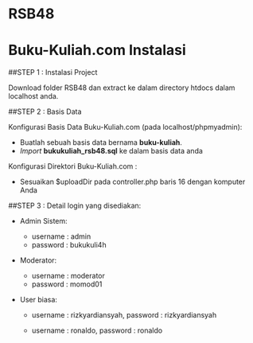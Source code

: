 RSB48
==============================================
 Buku-Kuliah.com Instalasi
==============================================

##STEP 1 : Instalasi Project

Download folder RSB48 dan extract ke dalam directory htdocs dalam localhost anda.

##STEP 2 : Basis Data

Konfigurasi Basis Data Buku-Kuliah.com (pada localhost/phpmyadmin):
* Buatlah sebuah basis data bernama <b>buku-kuliah</b>.
* <i>Import</i> <b>bukukuliah_rsb48.sql</b> ke dalam basis data anda

Konfigurasi Direktori Buku-Kuliah.com :
* Sesuaikan $uploadDir pada controller.php baris 16 dengan komputer Anda

##STEP 3 : 
Detail login yang disediakan:
* Admin Sistem:
	* username : admin
	* password : bukukuli4h

* Moderator:
	* username : moderator
	* password : momod01

* User biasa: 
	* username : rizkyardiansyah, 
	  password : rizkyardiansyah

	* username : ronaldo, 
	  password : ronaldo
	
